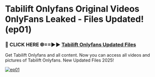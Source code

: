 # Tabilift Onlyfans Original Videos 0nlyFans Leaked - Files Updated! (ep01)

<h3>🔴 CLICK HERE 🌐==►► <a href="https://tinyurl.com/2m67pmp6" rel="nofollow">Tabilift Onlyfans Updated Files</a></h3>

Get Tabilift Onlyfans and all content. Now you can access all videos and pictures of Tabilift Onlyfans. New Updated Files 2025!

[![ep01](https://i.imgur.com/H4QAA4z.gif)](https://tinyurl.com/2m67pmp6)